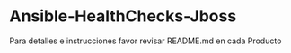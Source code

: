 # Ansible-HealthChecks-Jboss

Para detalles e instrucciones favor revisar README.md en cada Producto
